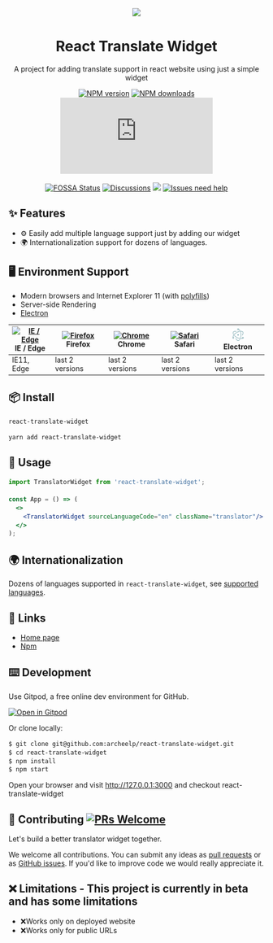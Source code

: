 <p align="center">
  <a href="https://ant.design">
    <img width="200" src="https://gw.alipayobjects.com/zos/rmsportal/KDpgvguMpGfqaHPjicRK.svg">
  </a>
</p>

<h1 align="center">React Translate Widget</h1>

<div align="center">

A project for adding translate support in react website using just a simple widget

[![NPM version][npm-image]][npm-url] [![NPM downloads][download-image]][download-url] [![][bundlesize-js-image]][unpkg-js-url]

[![FOSSA Status][fossa-image]][fossa-url] [![Discussions][discussions-image]][discussions-url] [![][issues-helper-image]][issues-helper-url] [![Issues need help][help-wanted-image]][help-wanted-url]

[npm-image]: http://img.shields.io/npm/v/react-translate-widget.svg?style=flat-square
[npm-url]: http://npmjs.org/package/react-translate-widget
[download-image]: https://img.shields.io/npm/dm/react-translate-widget.svg?style=flat-square
[download-url]: https://npmjs.org/package/react-translate-widget
[fossa-image]: https://app.fossa.io/api/projects/git%2Bgithub.com%2Farcheelp%2Freact-translate-widget.svg?type=shield
[fossa-url]: https://app.fossa.io/projects/git%2Bgithub.com%2Farcheelp%2Freact-translate-widget?ref=badge_shield
[help-wanted-image]: https://flat.badgen.net/github/label-issues/archeelp/react-translate-widget/help%20wanted/open
[help-wanted-url]: https://github.com/archeelp/react-translate-widget/issues?q=is%3Aopen+is%3Aissue+label%3A%22help+wanted%22
[discussions-image]: https://img.shields.io/badge/discussions-on%20github-blue?style=flat-square
[discussions-url]: https://github.com/archeelp/react-translate-widget/discussions
[bundlesize-js-image]: https://img.badgesize.io/https:/unpkg.com/react-translate-widget/dist/react-translate-widget.min.js?label=react-translate-widget.min.js&compression=gzip&style=flat-square
[unpkg-js-url]: https://unpkg.com/browse/react-translate-widget/dist/react-translate-widget.min.js
[issues-helper-image]: https://img.shields.io/badge/using-issues--helper-orange?style=flat-square
[issues-helper-url]: https://github.com/actions-cool/issues-helper
</div>


## ✨ Features

- ⚙️ Easily add multiple language support just by adding our widget
- 🌍 Internationalization support for dozens of languages.


## 🖥 Environment Support

- Modern browsers and Internet Explorer 11 (with [polyfills](https://stackoverflow.com/questions/57020976/polyfills-in-2019-for-ie11))
- Server-side Rendering
- [Electron](https://www.electronjs.org/)

| [<img src="https://raw.githubusercontent.com/alrra/browser-logos/master/src/edge/edge_48x48.png" alt="IE / Edge" width="24px" height="24px" />](http://godban.github.io/browsers-support-badges/)<br>IE / Edge | [<img src="https://raw.githubusercontent.com/alrra/browser-logos/master/src/firefox/firefox_48x48.png" alt="Firefox" width="24px" height="24px" />](http://godban.github.io/browsers-support-badges/)<br>Firefox | [<img src="https://raw.githubusercontent.com/alrra/browser-logos/master/src/chrome/chrome_48x48.png" alt="Chrome" width="24px" height="24px" />](http://godban.github.io/browsers-support-badges/)<br>Chrome | [<img src="https://raw.githubusercontent.com/alrra/browser-logos/master/src/safari/safari_48x48.png" alt="Safari" width="24px" height="24px" />](http://godban.github.io/browsers-support-badges/)<br>Safari | [<img src="https://raw.githubusercontent.com/alrra/browser-logos/master/src/electron/electron_48x48.png" alt="Electron" width="24px" height="24px" />](http://godban.github.io/browsers-support-badges/)<br>Electron |
| --- | --- | --- | --- | --- |
| IE11, Edge | last 2 versions | last 2 versions | last 2 versions | last 2 versions |

## 📦 Install

```bash
react-translate-widget
```

```bash
yarn add react-translate-widget
```

## 🔨 Usage

```jsx
import TranslatorWidget from 'react-translate-widget';

const App = () => (
  <>
    <TranslatorWidget sourceLanguageCode="en" className="translator"/>
  </>
);
```

## 🌍 Internationalization

Dozens of languages supported in `react-translate-widget`, see [supported languages](https://github.com/archeelp/react-translate-widget/blob/main/src/lib/constants.js).

## 🔗 Links

- [Home page](https://github.com/archeelp/react-translate-widget)
- [Npm](https://www.npmjs.com/package/react-translate-widget)

## ⌨️ Development

Use Gitpod, a free online dev environment for GitHub.

[![Open in Gitpod](https://gitpod.io/button/open-in-gitpod.svg)](https://gitpod.io/#https://github.com/archeelp/react-translate-widget)

Or clone locally:

```bash
$ git clone git@github.com:archeelp/react-translate-widget.git
$ cd react-translate-widget
$ npm install
$ npm start
```

Open your browser and visit http://127.0.0.1:3000 and checkout react-translate-widget

## 🤝 Contributing [![PRs Welcome](https://img.shields.io/badge/PRs-welcome-brightgreen.svg?style=flat-square)](http://makeapullrequest.com)

Let's build a better translator widget together.

We welcome all contributions. You can submit any ideas as [pull requests](https://github.com/archeelp/react-translate-widget/pulls) or as [GitHub issues](https://github.com/archeelp/react-translate-widget/issues). If you'd like to improve code we would really appreciate it.

## ❌ Limitations - This project is currently in  beta and has some limitations

- ❌Works only on deployed website
- ❌Works only for public URLs